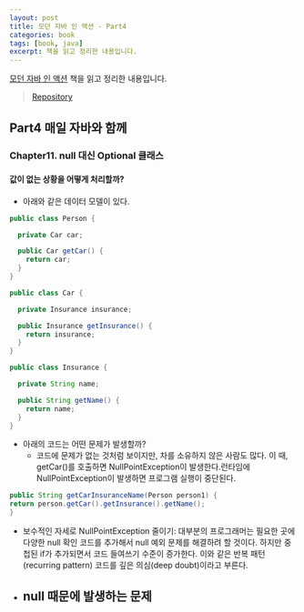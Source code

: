 ```yaml
---
layout: post
title: 모던 자바 인 액션 - Part4
categories: book
tags: [book, java]
excerpt: 책을 읽고 정리한 내용입니다.
---
```


[모던 자바 인 액션](https://www.yes24.com/Product/Goods/77125987) 책을 읽고 정리한 내용입니다.

> [Repository](https://github.com/pinstinct/java-in-action)

## Part4 매일 자바와 함께

### Chapter11. null 대신 Optional 클래스

#### 값이 없는 상황을 어떻게 처리할까?

- 아래와 같은 데이터 모델이 있다.

```java
public class Person {

  private Car car;

  public Car getCar() {
    return car;
  }
}

public class Car {

  private Insurance insurance;

  public Insurance getInsurance() {
    return insurance;
  }
}

public class Insurance {

  private String name;

  public String getName() {
    return name;
  }
}
```

- 아래의 코드는 어떤 문제가 발생할까?
    - 코드에 문제가 없는 것처럼 보이지만, 차를 소유하지 않은 사람도 많다. 이 때, getCar()를 호출하면 NullPointException이 발생한다.런타임에 NullPointException이 발생하면 프로그램 실행이 중단된다.

```java
public String getCarInsuranceName(Person person1) {
return person.getCar().getInsurance().getName();
}
```

- 보수적인 자세로 NullPointException 줄이기: 대부분의 프로그래머는 필요한 곳에 다양한 null 확인 코드를 추가해서 null 예외 문제를 해결하려 할 것이다. 하지만 중첩된 if가 추가되면서 코드 들여쓰기 수준이 증가한다. 이와 같은 반복 패턴(recurring pattern) 코드를 깊은 의심(deep doubt)이라고 부른다.
- null 때문에 발생하는 문제
    - 

